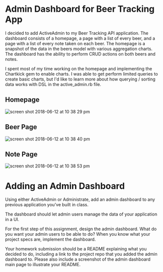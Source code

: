 # Admin Dashboard for Beer Tracking App

I decided to add ActiveAdmin to my Beer Tracking API application. The dashboard consists of a homepage, a page with a list of every beer, and a page with a list of every note taken on each beer. The homepage is a snapshot of the data in the beers model with various aggregation charts. The dashboard has the ability to perform CRUD actions on both beers and notes. 

I spent most of my time working on the homepage and implementing the Chartkick gem to enable charts. I was able to get perform limited queries to create basic charts, but I'd like to learn more about how querying / sorting data works with DSL in the active_admin.rb file.

## Homepage
![screen shot 2018-06-12 at 10 38 29 pm](https://user-images.githubusercontent.com/1817873/41327720-8176b8f0-6e92-11e8-9de6-8b1c436922e3.png)

## Beer Page
![screen shot 2018-06-12 at 10 38 40 pm](https://user-images.githubusercontent.com/1817873/41327719-81637f56-6e92-11e8-8466-6a7d1d6f9925.png)

## Note Page
![screen shot 2018-06-12 at 10 38 53 pm](https://user-images.githubusercontent.com/1817873/41327718-812068d8-6e92-11e8-8f67-d810b4996333.png)




# Adding an Admin Dashboard

Using either ActiveAdmin or Administrate, add an admin dashboard to any previous application you've built in class.

The dashboard should let admin users manage the data of your application in a UI.

For the first step of this assignment, design the admin dashboard. What do you want your admin users to be able to do?
When you know what your project specs are, implement the dashboard.

Your homework submission should be a README explaining what you decided to do, including a link to the project repo that you added the admin dashboard to. Please also include a screenshot of the admin dashboard main page to illustrate your README.
